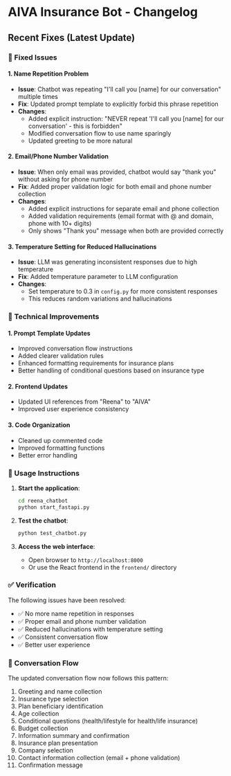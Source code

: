 # AIVA Insurance Bot - Changelog

## Recent Fixes (Latest Update)

### 🐛 Fixed Issues

#### 1. **Name Repetition Problem**
- **Issue**: Chatbot was repeating "I'll call you [name] for our conversation" multiple times
- **Fix**: Updated prompt template to explicitly forbid this phrase repetition
- **Changes**: 
  - Added explicit instruction: "NEVER repeat 'I'll call you [name] for our conversation' - this is forbidden"
  - Modified conversation flow to use name sparingly
  - Updated greeting to be more natural

#### 2. **Email/Phone Number Validation**
- **Issue**: When only email was provided, chatbot would say "thank you" without asking for phone number
- **Fix**: Added proper validation logic for both email and phone number collection
- **Changes**:
  - Added explicit instructions for separate email and phone collection
  - Added validation requirements (email format with @ and domain, phone with 10+ digits)
  - Only shows "Thank you" message when both are provided correctly

#### 3. **Temperature Setting for Reduced Hallucinations**
- **Issue**: LLM was generating inconsistent responses due to high temperature
- **Fix**: Added temperature parameter to LLM configuration
- **Changes**:
  - Set temperature to 0.3 in `config.py` for more consistent responses
  - This reduces random variations and hallucinations

### 🔧 Technical Improvements

#### 1. **Prompt Template Updates**
- Improved conversation flow instructions
- Added clearer validation rules
- Enhanced formatting requirements for insurance plans
- Better handling of conditional questions based on insurance type

#### 2. **Frontend Updates**
- Updated UI references from "Reena" to "AIVA"
- Improved user experience consistency

#### 3. **Code Organization**
- Cleaned up commented code
- Improved formatting functions
- Better error handling

### 📝 Usage Instructions

1. **Start the application**:
   ```bash
   cd reena_chatbot
   python start_fastapi.py
   ```

2. **Test the chatbot**:
   ```bash
   python test_chatbot.py
   ```

3. **Access the web interface**:
   - Open browser to `http://localhost:8000`
   - Or use the React frontend in the `frontend/` directory

### ✅ Verification

The following issues have been resolved:
- ✅ No more name repetition in responses
- ✅ Proper email and phone number validation
- ✅ Reduced hallucinations with temperature setting
- ✅ Consistent conversation flow
- ✅ Better user experience

### 🔄 Conversation Flow

The updated conversation flow now follows this pattern:
1. Greeting and name collection
2. Insurance type selection
3. Plan beneficiary identification
4. Age collection
5. Conditional questions (health/lifestyle for health/life insurance)
6. Budget collection
7. Information summary and confirmation
8. Insurance plan presentation
9. Company selection
10. Contact information collection (email + phone validation)
11. Confirmation message 